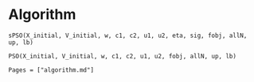 # Algorithm

```@docs
sPSO(X_initial, V_initial, w, c1, c2, u1, u2, eta, sig, fobj, allN, up, lb)
```

```@docs
PSO(X_initial, V_initial, w, c1, c2, u1, u2, fobj, allN, up, lb)
```

```@index
Pages = ["algorithm.md"]
```
